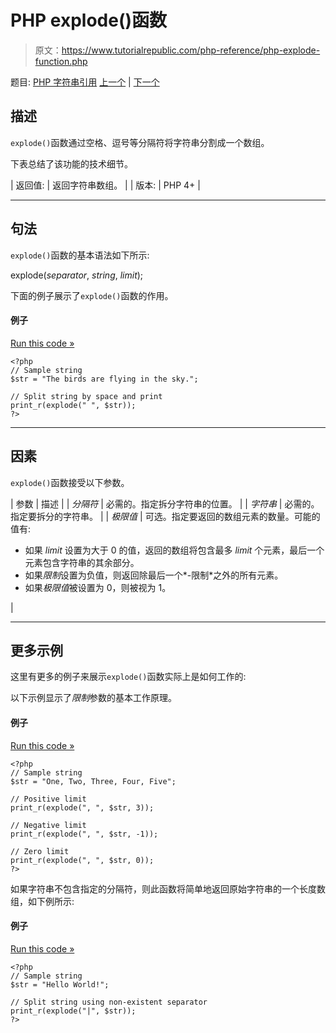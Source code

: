 # PHP explode()函数

> 原文：<https://www.tutorialrepublic.com/php-reference/php-explode-function.php>

题目: [PHP 字符串引用](php-string-functions.php) [上一个](php-echo-function.php) | [下一个](php-fprintf-function.php)

## 描述

`explode()`函数通过空格、逗号等分隔符将字符串分割成一个数组。

下表总结了该功能的技术细节。

| 返回值: | 返回字符串数组。 |
| 版本: | PHP 4+ |

* * *

## 句法

`explode()`函数的基本语法如下所示:

explode(*separator*, *string*, *limit*);

下面的例子展示了`explode()`函数的作用。

#### 例子

[Run this code »](../codelab.php?topic=php&file=explode-a-string-to-array "Run this code to view the output")

```
<?php
// Sample string
$str = "The birds are flying in the sky.";

// Split string by space and print
print_r(explode(" ", $str));
?>
```

* * *

## 因素

`explode()`函数接受以下参数。

| 参数 | 描述 |
| *分隔符* | 必需的。指定拆分字符串的位置。 |
| *字符串* | 必需的。指定要拆分的字符串。 |
| *极限值* | 可选。指定要返回的数组元素的数量。可能的值有:

*   如果 *limit* 设置为大于 0 的值，返回的数组将包含最多 *limit* 个元素，最后一个元素包含字符串的其余部分。
*   如果*限制*设置为负值，则返回除最后一个*-限制*之外的所有元素。
*   如果*极限值*被设置为 0，则被视为 1。

 |

* * *

## 更多示例

这里有更多的例子来展示`explode()`函数实际上是如何工作的:

以下示例显示了*限制*参数的基本工作原理。

#### 例子

[Run this code »](../codelab.php?topic=php&file=passing-limit-parameter-to-explode "Run this code to view the output")

```
<?php
// Sample string
$str = "One, Two, Three, Four, Five";

// Positive limit
print_r(explode(", ", $str, 3));

// Negative limit
print_r(explode(", ", $str, -1));

// Zero limit
print_r(explode(", ", $str, 0));
?>
```

如果字符串不包含指定的分隔符，则此函数将简单地返回原始字符串的一个长度数组，如下例所示:

#### 例子

[Run this code »](../codelab.php?topic=php&file=when-string-does-not-contain-the-specified-separator "Run this code to view the output")

```
<?php
// Sample string
$str = "Hello World!";

// Split string using non-existent separator
print_r(explode("|", $str));
?>
```